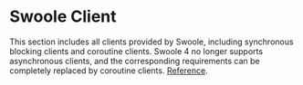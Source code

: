 # Swoole Client

This section includes all clients provided by Swoole, including synchronous blocking clients and coroutine clients. Swoole 4 no longer supports asynchronous clients, and the corresponding requirements can be completely replaced by coroutine clients. [Reference](/learn?id=synchronous-io-asynchronous-io).
